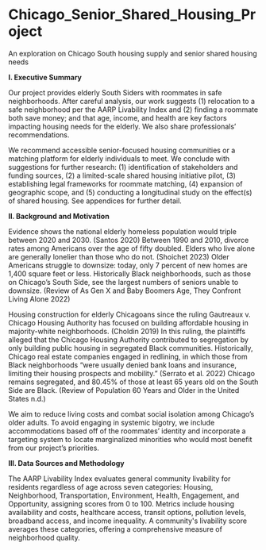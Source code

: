 # Chicago_Senior_Shared_Housing_Project
An exploration on Chicago South housing supply and senior shared housing needs

**I.	Executive Summary**

Our project provides elderly South Siders with roommates in safe neighborhoods. After careful analysis, our work suggests (1) relocation to a safe neighborhood per the AARP Livability Index and (2) finding a roommate both save money; and that age, income, and health are key factors impacting housing needs for the elderly. We also share professionals’ recommendations.

We recommend accessible senior-focused housing communities or a matching platform for elderly individuals to meet. We conclude with suggestions for further research: (1) identification of stakeholders and funding sources, (2) a limited-scale shared housing initiative pilot, (3) establishing legal frameworks for roommate matching, (4) expansion of geographic scope, and (5) conducting a longitudinal study on the effect(s) of shared housing. See appendices for further detail.


**II.	Background and Motivation**

Evidence shows the national elderly homeless population would triple between 2020 and 2030.  (Santos 2020) Between 1990 and 2010, divorce rates among Americans over the age of fifty doubled. Elders who live alone are generally lonelier than those who do not.  (Shoichet 2023) Older Americans struggle to downsize: today, only 7 percent of new homes are 1,400 square feet or less. Historically Black neighborhoods, such as those on Chicago’s South Side, see the largest numbers of seniors unable to downsize. (Review of As Gen X and Baby Boomers Age, They Confront Living Alone 2022)

Housing construction for elderly Chicagoans since the ruling Gautreaux v. Chicago Housing Authority has focused on building affordable housing in majority-white neighborhoods. (Choldin 2019) In this ruling, the plaintiffs alleged that the Chicago Housing Authority contributed to segregation by only building public housing in segregated Black communities. Historically, Chicago real estate companies engaged in redlining, in which those from Black neighborhoods “were usually denied bank loans and insurance, limiting their housing prospects and mobility.” (Serrato et al. 2022) Chicago remains segregated, and 80.45% of those at least 65 years old on the South Side are Black. (Review of Population 60 Years and Older in the United States n.d.)

We aim to reduce living costs and combat social isolation among Chicago’s older adults. To avoid engaging in systemic bigotry, we include accommodations based off of the roommates’ identity and incorporate a targeting system to locate marginalized minorities who would most benefit from our project’s priorities. 


**III.	Data Sources and Methodology** 

The AARP Livability Index evaluates general community livability for residents regardless of age across seven categories: Housing, Neighborhood, Transportation, Environment, Health, Engagement, and Opportunity, assigning scores from 0 to 100. Metrics include housing availability and costs, healthcare access, transit options, pollution levels, broadband access, and income inequality. A community's livability score averages these categories, offering a comprehensive measure of neighborhood quality.




